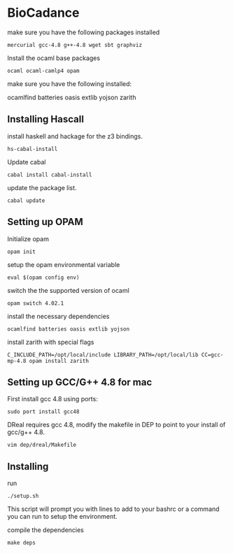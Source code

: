 BioCadance
=====
make sure you have the following packages installed

	mercurial gcc-4.8 g++-4.8 wget sbt graphviz

Install the ocaml base packages

	ocaml ocaml-camlp4 opam 

make sure you have the following installed:

   ocamlfind batteries oasis extlib yojson zarith

## Installing Hascall
install haskell and hackage for the z3 bindings.

	hs-cabal-install

Update cabal

	cabal install cabal-install

update the package list.

	cabal update


## Setting up OPAM

Initialize opam

	opam init

setup the opam environmental variable

	eval $(opam config env)

switch the the supported version of ocaml

	opam switch 4.02.1

install the necessary dependencies

	ocamlfind batteries oasis extlib yojson

install zarith with special flags

	C_INCLUDE_PATH=/opt/local/include LIBRARY_PATH=/opt/local/lib CC=gcc-mp-4.8 opam install zarith

## Setting up GCC/G++ 4.8 for mac

First install gcc 4.8 using ports:

	sudo port install gcc48

DReal requires gcc 4.8, modify the makefile in DEP to point to your install of gcc/g++ 4.8. 

	vim dep/dreal/Makefile


## Installing
run 

	./setup.sh

This script will prompt you with lines to add to your bashrc or a command you can run to setup the environment.

compile the dependencies

	make deps
